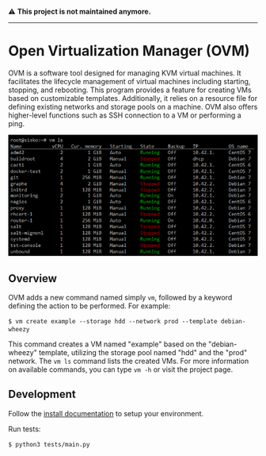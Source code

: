 :warning: **This project is not maintained anymore.**

---

# Open Virtualization Manager (OVM)

OVM is a software tool designed for managing KVM virtual machines. It facilitates the lifecycle management of virtual machines including starting, stopping, and rebooting. This program provides a feature for creating VMs based on customizable templates. Additionally, it relies on a resource file for defining existing networks and storage pools on a machine. OVM also offers higher-level functions such as SSH connection to a VM or performing a ping.

<p align="center">
  <img src="/docs/images/screenshot.png?raw=true" alt="Screenshot"/>
</p>

## Overview

OVM adds a new command named simply `vm`, followed by a keyword defining the action to be performed. For example:

```console
$ vm create example --storage hdd --network prod --template debian-wheezy
```

This command creates a VM named "example" based on the "debian-wheezy" template, utilizing the storage pool named "hdd" and the "prod" network. The `vm ls` command lists the created VMs. For more information on available commands, you can type `vm -h` or visit the project page.

## Development

Follow the [install documentation](/docs/install.rst) to setup your environment.

Run tests:

```console
$ python3 tests/main.py
```
